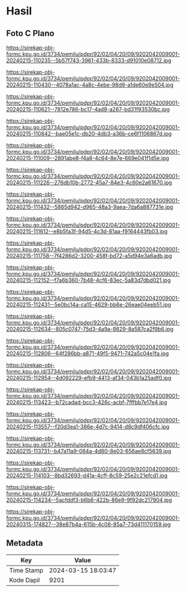 # Hasil

## Foto C Plano

https://sirekap-obj-formc.kpu.go.id/3734/pemilu/pdpr/92/02/04/20/09/9202042009001-20240215-110235--5b57f743-3961-433b-8333-d91010e08712.jpg

https://sirekap-obj-formc.kpu.go.id/3734/pemilu/pdpr/92/02/04/20/09/9202042009001-20240215-110430--4078a1ac-4a8c-4ebe-98d9-a1de60e9e504.jpg

https://sirekap-obj-formc.kpu.go.id/3734/pemilu/pdpr/92/02/04/20/09/9202042009001-20240215-110621--7812e786-bc17-4ad8-a267-bd31f93530bc.jpg

https://sirekap-obj-formc.kpu.go.id/3734/pemilu/pdpr/92/02/04/20/09/9202042009001-20240215-110842--bae05e1c-db20-4db3-a36b-ce6f1106867d.jpg

https://sirekap-obj-formc.kpu.go.id/3734/pemilu/pdpr/92/02/04/20/09/9202042009001-20240215-111009--2891abe8-f4a8-4c64-8e7e-669e041f1d5e.jpg

https://sirekap-obj-formc.kpu.go.id/3734/pemilu/pdpr/92/02/04/20/09/9202042009001-20240215-111226--276db10b-2772-45a7-84e3-4c60e2a61670.jpg

https://sirekap-obj-formc.kpu.go.id/3734/pemilu/pdpr/92/02/04/20/09/9202042009001-20240215-111432--5865d942-d965-48a3-9aea-7da6a887731e.jpg

https://sirekap-obj-formc.kpu.go.id/3734/pemilu/pdpr/92/02/04/20/09/9202042009001-20240215-111612--e8b5fa3f-94d5-4c3d-81aa-f9164443fb03.jpg

https://sirekap-obj-formc.kpu.go.id/3734/pemilu/pdpr/92/02/04/20/09/9202042009001-20240215-111758--7f4286d2-3200-458f-bd72-a5d94e3a6adb.jpg

https://sirekap-obj-formc.kpu.go.id/3734/pemilu/pdpr/92/02/04/20/09/9202042009001-20240215-112152--f7a6b360-7b48-4cf6-83ec-5a83d7dbd021.jpg

https://sirekap-obj-formc.kpu.go.id/3734/pemilu/pdpr/92/02/04/20/09/9202042009001-20240215-112431--5e0bc14a-ca15-4629-bb6e-26eae04eeb51.jpg

https://sirekap-obj-formc.kpu.go.id/3734/pemilu/pdpr/92/02/04/20/09/9202042009001-20240215-112634--805c0747-75d3-4a9a-9829-8a587ca2f9b6.jpg

https://sirekap-obj-formc.kpu.go.id/3734/pemilu/pdpr/92/02/04/20/09/9202042009001-20240215-112806--64f286bb-a871-49f5-9471-742a5c04e1fa.jpg

https://sirekap-obj-formc.kpu.go.id/3734/pemilu/pdpr/92/02/04/20/09/9202042009001-20240215-112954--4d092229-efb9-4413-af34-043b1a25adf0.jpg

https://sirekap-obj-formc.kpu.go.id/3734/pemilu/pdpr/92/02/04/20/09/9202042009001-20240215-113423--b72cadad-bcc3-426c-acbf-7fffbb7e17e4.jpg

https://sirekap-obj-formc.kpu.go.id/3734/pemilu/pdpr/92/02/04/20/09/9202042009001-20240215-113557--f20d3ea1-386e-4d7c-9414-d8c9df406cfc.jpg

https://sirekap-obj-formc.kpu.go.id/3734/pemilu/pdpr/92/02/04/20/09/9202042009001-20240215-113731--b47a11a9-064a-4d80-8e03-656ae8cf5639.jpg

https://sirekap-obj-formc.kpu.go.id/3734/pemilu/pdpr/92/02/04/20/09/9202042009001-20240215-114103--8bd32693-d41a-4cff-8c59-25e2c21efcd1.jpg

https://sirekap-obj-formc.kpu.go.id/3734/pemilu/pdpr/92/02/04/20/09/9202042009001-20240215-114234--5acfddf3-b6b6-422b-86e9-9f92dc217904.jpg

https://sirekap-obj-formc.kpu.go.id/3734/pemilu/pdpr/92/02/04/20/09/9202042009001-20240315-174827--38e87b4a-615b-4c08-85a7-73d411170159.jpg


## Metadata

| Key        | Value               |
| ---------- | ------------------- |
| Time Stamp | 2024-03-15 18:03:47 |
| Kode Dapil | 9201                |



